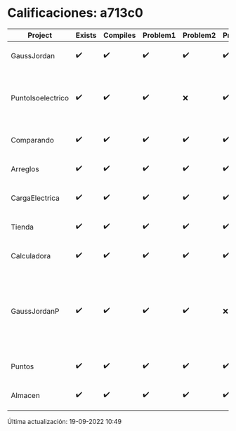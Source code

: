 # Calificaciones: a713c0
|Project|Exists|Compiles|Problem1|Problem2|Problem3|Extra|Grade|CommitHash|CommitDate|CheckDate|DueDate|Comments|❌|
|-|-|-|-|-|-|-|-|-|-|-|-|-|-|
|GaussJordan|✔️|✔️|✔️|✔️|✔️|✔️|10.0|635afadbd0c807086687e2e2ad668d9db51c5c72|29-10-2020 12:29:01|29-10-2020 21:25:54|29-10-2020 21:00:00|///|nan|
|PuntoIsoelectrico|✔️|✔️|✔️|❌|✔️|✔️|10.0|e5be7ae3419228187d686e4b2f1b453004943ec7|24-11-2020 23:42:26|25-11-2020 21:00:24|26-11-2020 21:00:00|/No evalúa correctamente el punto isoeléctrico de la molécula//|nan|
|Comparando|✔️|✔️|✔️|✔️|✔️|✔️|10.0|09fe5f66448973ac56dadbdb0d24374542a8e832|21-01-2021 00:00:00|31-01-2021 23:21:00|28-01-2021 21:00:00|nan|nan|
|Arreglos|✔️|✔️|✔️|✔️|✔️|✔️|10.0|5ae95cb3b13569708db0509ec51325fcbca99232|19-10-2020 21:50:58|27-10-2020 22:16:19|22-10-2020 21:00:00|///|nan|
|CargaElectrica|✔️|✔️|✔️|✔️|✔️|✔️|10.0|1cd49bf5f19ec05e126045db12b70ef130e12e12|18-11-2020 13:08:46|18-11-2020 21:35:02|19-11-2020 21:00:00|///|nan|
|Tienda|✔️|✔️|✔️|✔️|✔️|✔️|10.0|1000ea88a7cfb54623060d9a6fcfed546b11c3f9|11-12-2020 17:28:51|11-12-2020 21:00:31|11-12-2020 21:00:00|///|nan|
|Calculadora|✔️|✔️|✔️|✔️|✔️|✔️|10.0|edba62fc996819aafcf6a271cb58f0e85ba3b978|10-10-2020 03:46:41|15-10-2020 21:23:19|15-10-2020 21:00:00|nan|nan|
|GaussJordanP|✔️|✔️|✔️|✔️|❌|❌|8.666666666666668|a60756a43adc98e9d63f6f852448f633e30f1b23|09-01-2021 23:32:33|10-01-2021 21:08:39|14-01-2021 21:00:00|//No avisa al usuario que el sistema no tiene solución/No intercambia las filas cuando un pivote es cero|nan|
|Puntos|✔️|✔️|✔️|✔️|✔️|✔️|10.0|3e0759a36bd13d1c46a97773fcd5ee4bbb610eb3|03-11-2020 18:50:23|03-11-2020 21:30:35|05-11-2020 21:00:00|///|nan|
|Almacen|✔️|✔️|✔️|✔️|✔️|✔️|10.0|ba5b6e92483cd3b95bf7d4a29834dbf61c42d582|01-12-2020 08:50:51|01-12-2020 21:00:33|04-12-2020 21:00:00|///|nan|

Última actualización: 19-09-2022 10:49